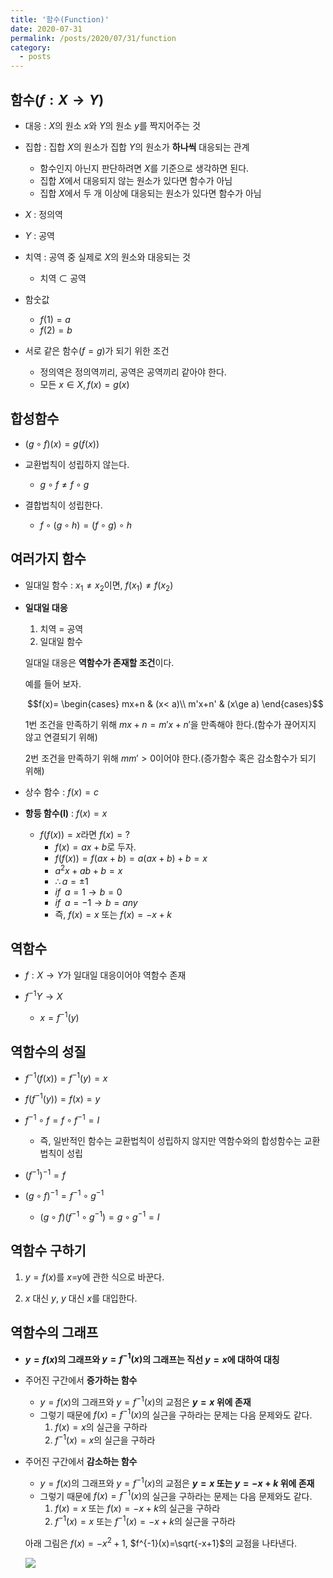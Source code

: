 ```yaml
---
title: '함수(Function)'
date: 2020-07-31
permalink: /posts/2020/07/31/function
category:
  - posts
---
```


## 함수($f:X\rightarrow Y$)
- 대응 : $X$의 원소 $x$와 $Y$의 원소 $y$를 짝지어주는 것

- 집합 : 집합 $X$의 원소가 집합 $Y$의 원소가 **하나씩** 대응되는 관계
	- 함수인지 아닌지 판단하려면 $X$를 기준으로 생각하면 된다.
	- 집합 $X$에서 대응되지 않는 원소가 있다면 함수가 아님
	- 집합 $X$에서 두 개 이상에 대응되는 원소가 있다면 함수가 아님

- $X$ : 정의역

- $Y$ : 공역

- 치역 : 공역 중 실제로 $X$의 원소와 대응되는 것
	- 치역 $\subset$ 공역

- 함숫값
	- $f(1)=a$
	- $f(2)=b$

- 서로 같은 함수($f=g$)가 되기 위한 조건
	- 정의역은 정의역끼리, 공역은 공역끼리 같아야 한다.
	- 모든 $x\in X, f(x)=g(x)$

## 합성함수
- $(g\circ f)(x)=g(f(x))$

- 교환법칙이 성립하지 않는다.
	- $g\circ f\neq f\circ g$

- 결합법칙이 성립한다.
	- $f\circ(g\circ h)=(f\circ g)\circ h$

## 여러가지 함수
- 일대일 함수 : $x_1\neq x_2$이면, $f(x_1)\neq f(x_2)$

- **일대일 대응**
	1. 치역 = 공역
	2. 일대일 함수

	일대일 대응은 **역함수가 존재할 조건**이다.

	예를 들어 보자.

	$$f(x)=
	\begin{cases}
	mx+n & (x< a)\\
	m'x+n' & (x\ge a) 
	\end{cases}$$

	1번 조건을 만족하기 위해 $mx+n=m'x+n'$을 만족해야 한다.(함수가 끊어지지 않고 연결되기 위해)
	
	2번 조건을 만족하기 위해 $mm'>0$이어야 한다.(증가함수 혹은 감소함수가 되기 위해)

- 상수 함수 : $f(x)=c$

- **항등 함수(I)** : $f(x)=x$
	- $f(f(x))=x$라면 $f(x)=?$
		- $f(x)=ax+b$로 두자.
		- $f(f(x))=f(ax+b)=a(ax+b)+b=x$
		- $a^2x+ab+b=x$
		- $\therefore a=\pm1$
		- $if\;\;a=1 \rightarrow b=0$
		- $if\;\;a=-1\rightarrow b=any$
		- 즉, $f(x)=x$ 또는 $f(x)=-x+k$

## **역함수**
- $f:X\rightarrow Y$가 일대일 대응이어야 역함수 존재

- $f^{-1}Y\rightarrow X$
	- $x=f^{-1}(y)$

## 역함수의  성질
- $f^{-1}(f(x))=f^{-1}(y)=x$

- $f(f^{-1}(y))=f(x)=y$

- $f^{-1}\circ f=f\circ f^{-1}=I$
	- 즉, 일반적인 함수는 교환법칙이 성립하지 않지만 역함수와의 합성함수는 교환법칙이 성립

- $(f^{-1})^{-1}=f$

- $(g\circ f)^{-1}=f^{-1}\circ g^{-1}$
	- $(g\circ f)(f^{-1}\circ g^{-1})=g\circ g^{-1}=I$

## 역함수 구하기
1. $y=f(x)$를 $x=$y에 관한 식으로 바꾼다.

2. $x$ 대신 $y$, $y$ 대신 $x$를 대입한다.
	
## **역함수의 그래프**
- **$y=f(x)$의 그래프와 $y=f^{-1}(x)$의 그래프는 직선 $y=x$에 대하여 대칭**

- 주어진 구간에서 **증가하는 함수**
	- $y=f(x)$의 그래프와 $y=f^{-1}(x)$의 교점은 **$y=x$ 위에 존재**
	- 그렇기 때문에 $f(x)=f^{-1}(x)$의 실근을 구하라는 문제는 다음 문제와도 같다.
		1. $f(x)=x$의 실근을 구하라
		2. $f^{-1}(x)=x$의 실근을 구하라

- 주어진 구간에서 **감소하는 함수**
	- $y=f(x)$의 그래프와 $y=f^{-1}(x)$의 교점은 **$y=x$ 또는 $y=-x+k$ 위에 존재**
	- 그렇기 때문에 $f(x)=f^{-1}(x)$의 실근을 구하라는 문제는 다음 문제와도 같다.
		1. $f(x)=x$ 또는 $f(x)=-x+k$의 실근을 구하라
		2. $f^{-1}(x)=x$ 또는 $f^{-1}(x)=-x+k$의 실근을 구하라

	아래 그림은 $f(x)=-x^2+1$, $f^{-1}(x)=\sqrt{-x+1}$의 교점을 나타낸다.

	![](https://user-images.githubusercontent.com/26649034/88946310-0c4fbb00-d2ca-11ea-967a-6b5efde36285.png)